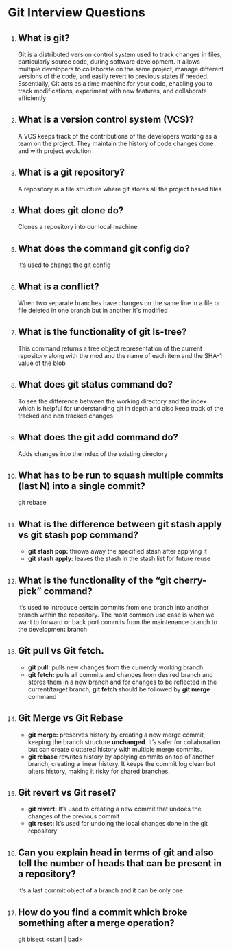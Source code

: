 # Git Interview Questions

1. ## **What is git?**

   Git is a distributed version control system used to track changes in files,
   particularly source code, during software development. It allows multiple
   developers to collaborate on the same project, manage different versions of
   the code, and easily revert to previous states if needed. Essentially, Git
   acts as a time machine for your code, enabling you to track modifications,
   experiment with new features, and collaborate efficiently

2. ## **What is a version control system (VCS)?**

   A VCS keeps track of the contributions of the developers working as a team on
   the project. They maintain the history of code changes done and with project
   evolution

3. ## **What is a git repository?**

   A repository is a file structure where git stores all the project based files

4. ## **What does git clone do?**

   Clones a repository into our local machine

5. ## **What does the command git config do?**

   It’s used to change the git config

6. ## **What is a conflict?**

   When two separate branches have changes on the same line in a file or file
   deleted in one branch but in another it's modified

7. ## **What is the functionality of git ls-tree?**

   This command returns a tree object representation of the current repository
   along with the mod and the name of each item and the SHA-1 value of the blob

8. ## **What does git status command do?**

   To see the difference between the working directory and the index which is
   helpful for understanding git in depth and also keep track of the tracked and
   non tracked changes

9. ## **What does the git add command do?**

   Adds changes into the index of the existing directory

10. ## **What has to be run to squash multiple commits (last N) into a single commit?**

    git rebase

11. ## **What is the difference between git stash apply vs git stash pop command?**

    - **git stash pop:** throws away the specified stash after applying it
    - **git stash apply:** leaves the stash in the stash list for future reuse

12. ## **What is the functionality of the “git cherry-pick” command?**

    It’s used to introduce certain commits from one branch into another branch
    within the repository. The most common use case is when we want to forward
    or back port commits from the maintenance branch to the development branch

13. ## **Git pull vs Git fetch.**

    - **git pull:** pulls new changes from the currently working branch
    - **git fetch:** pulls all commits and changes from desired branch and
      stores them in a new branch and for changes to be reflected in the
      current/target branch, **git fetch** should be followed by **git merge**
      command

14. ## **Git Merge vs Git Rebase**

    - **git merge:** preserves history by creating a new merge commit, keeping
      the branch structure **unchanged**. It’s safer for collaboration but can
      create cluttered history with multiple merge commits.
    - **git rebase** rewrites history by applying commits on top of another
      branch, creating a linear history. It keeps the commit log clean but
      alters history, making it risky for shared branches.

15. ## **Git revert vs Git reset?**

    - **git revert:** It’s used to creating a new commit that undoes the changes
      of the previous commit
    - **git reset:** It’s used for undoing the local changes done in the git
      repository

16. ## **Can you explain head in terms of git and also tell the number of heads that can be present in a repository?**

    It’s a last commit object of a branch and it can be only one

17. ## **How do you find a commit which broke something after a merge operation?**
    git bisect \<start | bad\>
